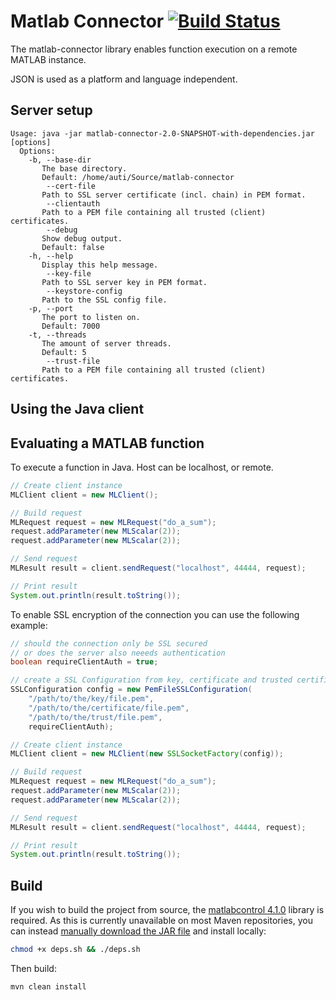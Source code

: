 # Matlab Connector [![Build Status](https://travis-ci.org/autermann/matlab-connector.png?branch=master)](https://travis-ci.org/autermann/matlab-connector)

The matlab-connector library enables function execution on a remote MATLAB instance.

JSON is used as a platform and language independent.

## Server setup

```
Usage: java -jar matlab-connector-2.0-SNAPSHOT-with-dependencies.jar [options]
  Options:
    -b, --base-dir
       The base directory.
       Default: /home/auti/Source/matlab-connector
        --cert-file
       Path to SSL server certificate (incl. chain) in PEM format.
        --clientauth
       Path to a PEM file containing all trusted (client) certificates.
        --debug
       Show debug output.
       Default: false
    -h, --help
       Display this help message.
        --key-file
       Path to SSL server key in PEM format.
        --keystore-config
       Path to the SSL config file.
    -p, --port
       The port to listen on.
       Default: 7000
    -t, --threads
       The amount of server threads.
       Default: 5
        --trust-file
       Path to a PEM file containing all trusted (client) certificates.
```

## Using the Java client

## Evaluating a MATLAB function

To execute a function in Java. Host can be localhost, or remote.

```java
// Create client instance
MLClient client = new MLClient();

// Build request
MLRequest request = new MLRequest("do_a_sum");
request.addParameter(new MLScalar(2));
request.addParameter(new MLScalar(2));

// Send request
MLResult result = client.sendRequest("localhost", 44444, request);

// Print result
System.out.println(result.toString());
```

To enable SSL encryption of the connection you can use the following example:
```java
// should the connection only be SSL secured
// or does the server also neeeds authentication
boolean requireClientAuth = true;

// create a SSL Configuration from key, certificate and trusted certificates
SSLConfiguration config = new PemFileSSLConfiguration(
    "/path/to/the/key/file.pem",
    "/path/to/the/certificate/file.pem",
    "/path/to/the/trust/file.pem",
    requireClientAuth);

// Create client instance
MLClient client = new MLClient(new SSLSocketFactory(config));

// Build request
MLRequest request = new MLRequest("do_a_sum");
request.addParameter(new MLScalar(2));
request.addParameter(new MLScalar(2));

// Send request
MLResult result = client.sendRequest("localhost", 44444, request);

// Print result
System.out.println(result.toString());
```


## Build

If you wish to build the project from source, the [matlabcontrol 4.1.0](http://code.google.com/p/matlabcontrol/) library is required. As this is currently unavailable on most Maven repositories, you can instead [manually download the JAR file](http://code.google.com/p/matlabcontrol/downloads/detail?name=matlabcontrol-4.1.0.jar&can=1&q=) and install locally:

```bash
chmod +x deps.sh && ./deps.sh
```

Then build:

```bash
mvn clean install
```

